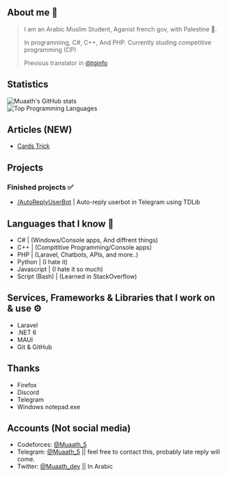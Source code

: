## About me 📜
> I am an Arabic Muslim Student, Aganist french gov, with Palestine 🤍.
> 
> In programming,  C#, C++, And PHP.
> Currently studing competitive programming (CP)
>
> Previous translator in [@tginfo](https://github.com/tginfo)

## Statistics 
![Muaath's GitHub stats](https://github-readme-stats.vercel.app/api?username=Muaath5&count_private=true&show_icons=true&theme=merko)  
![Top Programming Languages](https://github-readme-stats.vercel.app/api/top-langs/?username=Muaath5&layout=compact&theme=merko)

## Articles (NEW)
- [Cards Trick](https://github.com/Muaath5/Muaath5/blob/main/cards_trick.md)

## Projects
### Finished projects ✅
- [/AutoReplyUserBot](https://github.com/Muaath5/AutoReplyUserBot) | Auto-reply userbot in Telegram using TDLib

## Languages that I know 🧨
- C#            | (Windows/Console apps, And diffrent things)
- C++           | (Compititive Programming/Console apps)
- PHP           | (Laravel, Chatbots, APIs, and more..)
- Python        | (I hate it)
- Javascript    | (I hate it so much)
- Script (Bash) | (Learned in StackOverflow)

## Services, Frameworks & Libraries that I work on & use ⚙
- Laravel
- .NET 6
- MAUI
- Git & GitHub

## Thanks
- Firefox
- Discord
- Telegram
- Windows notepad.exe

## Accounts (Not social media)
- Codeforces: [@Muaath_5](https://codeforces.com/profile/Muaath_5)
- Telegram: [@Muaath_5](https://t.me/Muaath_5) || feel free to contact this, probably late reply will come.
- Twitter: [@Muaath_dev](https://twitter.com/Muaath_dev) || In Arabic
